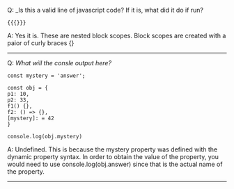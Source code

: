 Q: _Is this a valid line of javascript code? If it is, what did it do if run?
```
{{{}}}
```
A: Yes it is. These are nested block scopes. Block scopes are created with a paior of curly braces {}

---
Q: *What will the consle output here?*
```
const mystery = 'answer';

const obj = {
p1: 10,
p2: 33,
f1() {},
f2: () => {},
[mystery]: = 42
}

console.log(obj.mystery)
```
A: Undefined. This is because the mystery property was defined with  the dynamic property syntax. In order to obtain the value of the property, you would need to use console.log(obj.answer) since that is the actual name of the property.

---
